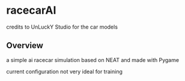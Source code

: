 # racecarAI
credits to UnLuckY Studio for the car models

## Overview
a simple ai racecar simulation based on NEAT and made with Pygame

current configuration not very ideal for training
